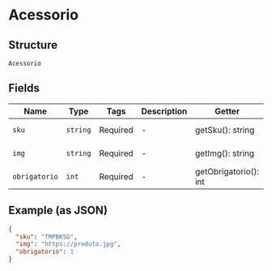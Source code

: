
# Acessorio

## Structure

`Acessorio`

## Fields

| Name | Type | Tags | Description | Getter | Setter |
|  --- | --- | --- | --- | --- | --- |
| `sku` | `string` | Required | - | getSku(): string | setSku(string sku): void |
| `img` | `string` | Required | - | getImg(): string | setImg(string img): void |
| `obrigatorio` | `int` | Required | - | getObrigatorio(): int | setObrigatorio(int obrigatorio): void |

## Example (as JSON)

```json
{
  "sku": "TMPBKSG",
  "img": "https://produto.jpg",
  "obrigatorio": 1
}
```


